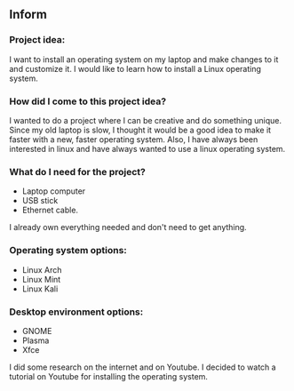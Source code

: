 ## Inform

### Project idea:
I want to install an operating system on my laptop and make changes to it and customize it.
I would like to learn how to install a Linux operating system.

### How did I come to this project idea?
I wanted to do a project where I can be creative and do something unique. Since my old laptop is slow, I thought it would be a good idea to make it faster with a new, faster operating system.
Also, I have always been interested in linux and have always wanted to use a linux operating system.

### What do I need for the project?

- Laptop computer
- USB stick
- Ethernet cable.

I already own everything needed and don't need to get anything.

### Operating system options:

- Linux Arch
- Linux Mint
- Linux Kali

### Desktop environment options:

- GNOME
- Plasma
- Xfce

I did some research on the internet and on Youtube.
I decided to watch a tutorial on Youtube for installing the operating system.
